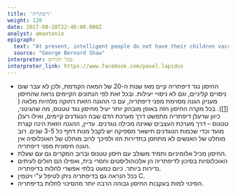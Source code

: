 ```yaml
---
title: 'דיפתריה'
weight: 120
date: 2017-08-28T22:46:00.000Z
analyst: amantonio
epigraph:
  text: "At present, intelligent people do not have their children vaccinated, nor does the law now compel them to. The result is not, as the Jennerians prophesied, the extermination of the human race by smallpox; on the contrary more people are now killed by vaccination than by smallpox."
  source: "George Bernard Shaw"
interpreter: פבל לפידוס
interpreter_link: https://www.facebook.com/pavel.lapidus
---
```

- החיסון נגד דיפתריה קיים מאז שנות ה-20 של המאה הקודמת, ולכן לא עבר שום ניסויים קליניים, וגם לא ניסויי יעילות. ובכל זאת לפי הנתונים הקיימים נראה שהחיסון מעניק הגנה מסוימת מפני דיפתריה, עם כי ההגנה הזאת רחוקה מלהיות מלאה ( [[1]](https://wwwnc.cdc.gov/eid/article/14/7/07-1167_article],[[2]==https://www.ncbi.nlm.nih.gov/pubmed/10657210)). בכל מקרה החיסון הזה באופן מובהק יותר יעיל מחיסון נגד טטנוס, מה שהגינוני, כיוון שרעלן דיפתריה מתפשט דרך מערכת הדם שבה הנוגדנים קיימים, ואילו רעלן טטנוס – דרך מערכת העצבים שאינה מכילה נוגדנים. עדיין, ההגנה הזאת הינה קצרת מועד וכדי שכמות הנוגדנים תישאר מספיקה יש לקבל מנות דחף כל 3-5 שנים. רוב מוחלט של האנשים לא מתחסן בתדירות הזו ולפיכך לרוב מוחלט של האוכלוסיה אין הגנה חיסונית מפני דיפתריה.
- החיסון מכיל אלומיניום ותמיד משולב עם חיסון טטנוס וברוב המקרים גם עם שעלת.
- האוכלוסיות בסיכון לדיפתריה הן אלכוהוליסטים וחסרי בית, ואפילו הם חולים לעיתים נדירות ביותר. כיום כמעט בלתי אפשרי לחלות בדיפתריה.
- ככל הנראה גם בדיפתריה ניתן לטיפל ע"י ויטמין C.
- הסיכוי למות בעקבות החיסון גבוהה הרבה יותר מהסיכוי לחלות בדיפתריה.